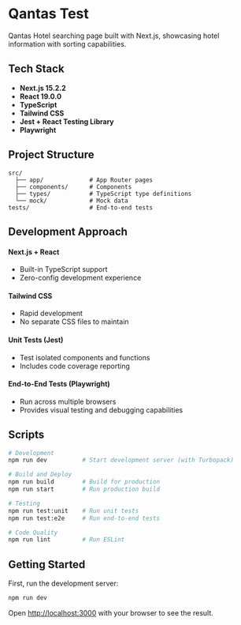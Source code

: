 # Qantas Test

Qantas Hotel searching page built with Next.js, showcasing hotel information with sorting capabilities.

## Tech Stack

- **Next.js 15.2.2**
- **React 19.0.0**
- **TypeScript**
- **Tailwind CSS**
- **Jest + React Testing Library**
- **Playwright**

## Project Structure


```
src/
  ├── app/             # App Router pages
  ├── components/      # Components
  ├── types/           # TypeScript type definitions
  └── mock/            # Mock data
tests/                 # End-to-end tests
```

## Development Approach

#### Next.js + React
- Built-in TypeScript support
- Zero-config development experience

#### Tailwind CSS
- Rapid development
- No separate CSS files to maintain

#### Unit Tests (Jest)
- Test isolated components and functions
- Includes code coverage reporting

#### End-to-End Tests (Playwright)
- Run across multiple browsers
- Provides visual testing and debugging capabilities


## Scripts

```bash
# Development
npm run dev          # Start development server (with Turbopack)

# Build and Deploy
npm run build        # Build for production
npm run start        # Run production build

# Testing
npm run test:unit    # Run unit tests
npm run test:e2e     # Run end-to-end tests

# Code Quality
npm run lint         # Run ESLint
```


## Getting Started

First, run the development server:

```bash
npm run dev
```

Open [http://localhost:3000](http://localhost:3000) with your browser to see the result.



